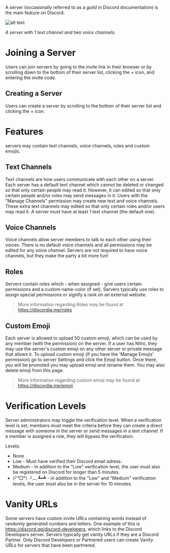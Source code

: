 <!-- TITLE: Servers -->
<!-- SUBTITLE: A quick summary of servers -->
A server (occasionally referred to as a *guild* in Discord documentation) is the main feature on Discord.


![alt text](http://i.imgur.com/ChQcUuc.png?2 "server")

*A server with 1 text channel and two voice channels.*

# Joining a Server
Users can join servers by going to the invite link in their browser or by scrolling down to the bottom of their server list, clicking the + icon, and entering the invite code.
## Creating a Server
Users can create a server by scrolling to the bottom of their server list and clicking the + icon.

# Features
servers may contain text channels, voice channels, roles and custom emojis.
## Text Channels
Text channels are how users communicate with each other on a server. Each server has a default text channel which cannot be deleted or changed so that only certain people may read it. However, it can edited so that only certain people and/or roles may send messages in it. Users with the "Manage Channels" permission may create new text and voice channels. These extra text channels may edited so that only certain roles and/or users may read it. A server must have at least 1 text channel (the default one).
## Voice Channels
Voice channels allow server members to talk to each other using their voices. There is no default voice channels and all permissions may be edited for any voice channel. Servers are not required to have voice channels, but they make the party a bit more fun!
## Roles
Servers contain roles which - when assigned - give users certain permissions and a custom name-color (if set). Servers typically use roles to assign special permissions or signify a rank on an external website.

> More information regarding Roles may be found at https://discordia.me/roles

## Custom Emoji
Each server is allowed to upload 50 custom emoji, which can be used by any member (with the permission) on the server. If a user has Nitro, they may use the server's custom emoji on any other server or private message that allows it. To upload custom emoji (if you have the 'Manage Emojis' permission) go to server Settings and click the Emoji button. Once there, you will be promoted you may upload emoji and rename them. You may also delete emoji from this page.

> More information regarding custom emoji may be found at https://discordia.me/emoji
# Verification Levels
Server administrators may toggle the verification level. When a verification level is set, members must meet the criteria before they can create a direct message with someone in the server or send messages in a text channel. If a member is assigned a role, they will bypass the verification.

Levels:
* None
* Low - Must have verified their Discord email adress.
* Medium - In addition to the "Low" verification level, the user must also be registered on Discord for longer than 5 minutes.
* (╯°□°）╯︵ ┻━┻ - in addition to the "Low" and "Medium" verification levels, the user must also be in the server for 10 minutes.

# Vanity URLs
Some servers have custom invite URLs containing words instead of randomly generated numbers and letters. One example of this is https://discord.gg/discord-developers, which links to the Discord Developers server. Servers typically get vanity URLs if they are a Discord Partner. Only Discord Developers or Partnered users can create Vanity URLs for servers that have been partnered.